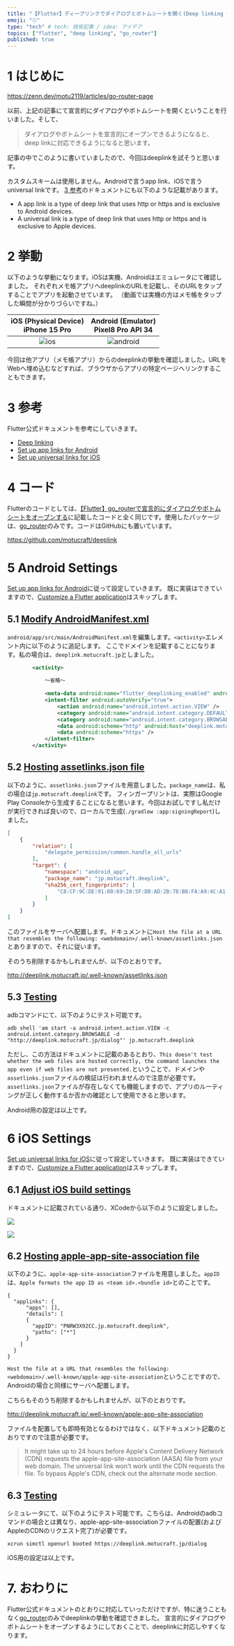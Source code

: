 ```yaml
---
title: "【Flutter】ディープリンクでダイアログとボトムシートを開く(Deep linking with go_router)"
emoji: "⚾"
type: "tech" # tech: 技術記事 / idea: アイデア
topics: ["flutter", "deep linking", "go_router"]
published: true
---
```


# 1 はじめに

https://zenn.dev/motu2119/articles/go-router-page

以前、上記の記事にて宣言的にダイアログやボトムシートを開くということを行いました。そして、

> ダイアログやボトムシートを宣言的にオープンできるようになると、deep linkに対応できるようになると思います。

記事の中でこのように書いていましたので、今回はdeeplinkを試そうと思います。

カスタムスキームは使用しません。Androidで言うapp link、iOSで言うuniversal linkです。
[3 参考](#3-参考)のドキュメントにも以下のような記載があります。
- A app link is a type of deep link that uses http or https and is exclusive to Android devices.
- A universal link is a type of deep link that uses http or https and is exclusive to Apple devices.

# 2 挙動

以下のような挙動になります。iOSは実機、Androidはエミュレータにて確認しました。
それぞれメモ帳アプリへdeeplinkのURLを記載し、そのURLをタップすることでアプリを起動させています。
（動画では実機の方はメモ帳をタップした瞬間が分かりづらいですね。）

|                              iOS (Physical Device)<br/>iPhone 15 Pro                               |                                Android (Emulator)<br/>Pixel8 Pro API 34                                |
|:--------------------------------------------------------------------------------------------------:|:------------------------------------------------------------------------------------------------------:|
| ![ios](https://github.com/motucraft/deeplink/assets/35750184/eeaa0803-7e90-4008-a5b8-c1e24f7a4d61) | ![android](https://github.com/motucraft/deeplink/assets/35750184/00b5d889-c97a-4019-97a8-8aaf318f603a) |

今回は他アプリ（メモ帳アプリ）からのdeeplinkの挙動を確認しました。URLをWebへ埋め込むなどすれば、ブラウザからアプリの特定ページへリンクすることもできます。

# 3 参考

Flutter公式ドキュメントを参考にしていきます。

- [Deep linking](https://docs.flutter.dev/ui/navigation/deep-linking)
- [Set up app links for Android](https://docs.flutter.dev/cookbook/navigation/set-up-app-links)
- [Set up universal links for iOS](https://docs.flutter.dev/cookbook/navigation/set-up-universal-links)

# 4 コード

Flutterのコードとしては、[【Flutter】go_routerで宣言的にダイアログやボトムシートをオープンする](https://zenn.dev/motu2119/articles/go-router-page)に記載したコードと全く同じです。使用したパッケージは、[go_router](https://pub.dev/packages/go_router)のみです。コードはGitHubにも置いています。

https://github.com/motucraft/deeplink

# 5 Android Settings

[Set up app links for Android](https://docs.flutter.dev/cookbook/navigation/set-up-app-links)に従って設定していきます。
既に実装はできていますので、[Customize a Flutter application](https://docs.flutter.dev/cookbook/navigation/set-up-app-links#1-customize-a-flutter-application)はスキップします。

## 5.1 [Modify AndroidManifest.xml](https://docs.flutter.dev/cookbook/navigation/set-up-app-links#2-modify-androidmanifest-xml)

`android/app/src/main/AndroidManifest.xml`を編集します。`<activity>`エレメント内に以下のように追記します。
ここでドメインを記載することになります。私の場合は、`deeplink.motucraft.jp`としました。

```xml
        <activity>
    
            〜省略〜
    
            <meta-data android:name="flutter_deeplinking_enabled" android:value="true" />
            <intent-filter android:autoVerify="true">
                <action android:name="android.intent.action.VIEW" />
                <category android:name="android.intent.category.DEFAULT" />
                <category android:name="android.intent.category.BROWSABLE" />
                <data android:scheme="http" android:host="deeplink.motucraft.jp" />
                <data android:scheme="https" />
            </intent-filter>
        </activity>
```

## 5.2 [Hosting assetlinks.json file](https://docs.flutter.dev/cookbook/navigation/set-up-app-links#3-hosting-assetlinks-json-file)

以下のように、`assetlinks.json`ファイルを用意しました。`package_name`は、私の場合は`jp.motucraft.deeplink`です。
フィンガープリントは、実際はGoogle Play Consoleから生成することになると思います。今回はお試しですし私だけが実行できれば良いので、ローカルで生成(`./gradlew :app:signingReport`)しました。

```json
[
    {
        "relation": [
            "delegate_permission/common.handle_all_urls"
        ],
        "target": {
            "namespace": "android_app",
            "package_name": "jp.motucraft.deeplink",
            "sha256_cert_fingerprints": [
                "C8:CF:9C:DE:91:80:69:28:5F:DB:AD:2B:78:B8:FA:A9:4C:A1:92:E4:3E:5A:F2:5D:01:61:E1:F3:C5:C0:8E:76"
            ]
        }
    }
]
```

このファイルをサーバへ配置します。ドキュメントに`Host the file at a URL that resembles the following: <webdomain>/.well-known/assetlinks.json`とありますので、それに従います。

そのうち削除するかもしれませんが、以下のとおりです。

http://deeplink.motucraft.jp/.well-known/assetlinks.json

## 5.3 [Testing](https://docs.flutter.dev/cookbook/navigation/set-up-app-links#testing)

adbコマンドにて、以下のようにテスト可能です。

```shell
adb shell 'am start -a android.intent.action.VIEW -c android.intent.category.BROWSABLE -d "http://deeplink.motucraft.jp/dialog"' jp.motucraft.deeplink
```

ただし、この方法はドキュメントに記載のあるとおり、`This doesn't test whether the web files are hosted correctly, the command launches the app even if web files are not presented.`ということで、ドメインや`assetlinks.json`ファイルの検証は行われませんので注意が必要です。
`assetlinks.json`ファイルが存在しなくても機能しますので、アプリのルーティングが正しく動作するか否かの確認として使用できると思います。

Android用の設定は以上です。

# 6 iOS Settings

[Set up universal links for iOS](https://docs.flutter.dev/cookbook/navigation/set-up-universal-links)に従って設定していきます。
既に実装はできていますので、[Customize a Flutter application](https://docs.flutter.dev/cookbook/navigation/set-up-app-links#1-customize-a-flutter-application)はスキップします。

## 6.1 [Adjust iOS build settings](https://docs.flutter.dev/cookbook/navigation/set-up-universal-links#2-adjust-ios-build-settings)

ドキュメントに記載されている通り、XCodeから以下のように設定しました。

![](https://storage.googleapis.com/zenn-user-upload/3186f5cc7ed9-20240502.png)

![](https://storage.googleapis.com/zenn-user-upload/a4a78e4e398f-20240502.png)

## 6.2 [Hosting apple-app-site-association file](https://docs.flutter.dev/cookbook/navigation/set-up-universal-links#3-hosting-apple-app-site-association-file)

以下のように、`apple-app-site-association`ファイルを用意しました。`appID`は、`Apple formats the app ID as <team id>.<bundle id>`とのことです。

```shell
{
  "applinks": {
      "apps": [],
      "details": [
      {
        "appID": "PNRW3X92CC.jp.motucraft.deeplink",
        "paths": ["*"]
      }
    ]
  }
}
```

`Host the file at a URL that resembles the following: <webdomain>/.well-known/apple-app-site-association`ということですので、Androidの場合と同様にサーバへ配置します。

こちらもそのうち削除するかもしれませんが、以下のとおりです。

http://deeplink.motucraft.jp/.well-known/apple-app-site-association

ファイルを配置しても即時有効となるわけではなく、以下ドキュメント記載のとおりですので注意が必要です。
> It might take up to 24 hours before Apple's Content Delivery Network (CDN) requests the apple-app-site-association (AASA) file from your web domain. The universal link won't work until the CDN requests the file. To bypass Apple's CDN, check out the alternate mode section.


## 6.3 [Testing](https://docs.flutter.dev/cookbook/navigation/set-up-universal-links#testing)

シミュレータにて、以下のようにテスト可能です。こちらは、Androidのadbコマンドの場合とは異なり、apple-app-site-associationファイルの配置(およびAppleのCDNのリクエスト完了)が必要です。

```shell
xcrun simctl openurl booted https://deeplink.motucraft.jp/dialog
```

iOS用の設定は以上です。

# 7. おわりに

Flutter公式ドキュメントのとおりに対応していっただけですが、特に迷うこともなく[go_router](https://pub.dev/packages/go_router)のみでdeeplinkの挙動を確認できました。
宣言的にダイアログやボトムシートをオープンするようにしておくことで、deeplinkに対応しやすくなります。
